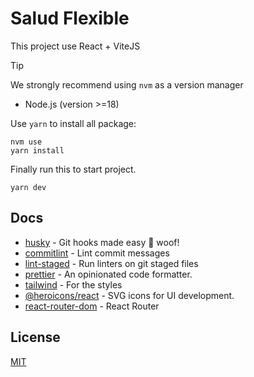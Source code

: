 # Salud Flexible

This project use React + ViteJS

> [!TIP]
> We strongly recommend using `nvm` as a version manager

- Node.js (version >=18)

Use `yarn` to install all package:

```console
nvm use
yarn install
```

Finally run this to start project.

```console
yarn dev
```

## Docs

- [husky](https://github.com/typicode/husky) - Git hooks made easy 🐶 woof!
- [commitlint](https://github.com/conventional-changelog/commitlint) - Lint commit messages
- [lint-staged](https://github.com/lint-staged/lint-staged) - Run linters on git staged files
- [prettier](https://github.com/prettier/prettier) - An opinionated code formatter.
- [tailwind](https://tailwindcss.com/docs/guides/vite) - For the styles
- [@heroicons/react](https://github.com/tailwindlabs/heroicons) - SVG icons for UI development.
- [react-router-dom](https://reactrouter.com/en/main/start/overview) - React Router

## License

[MIT](LICENSE)
